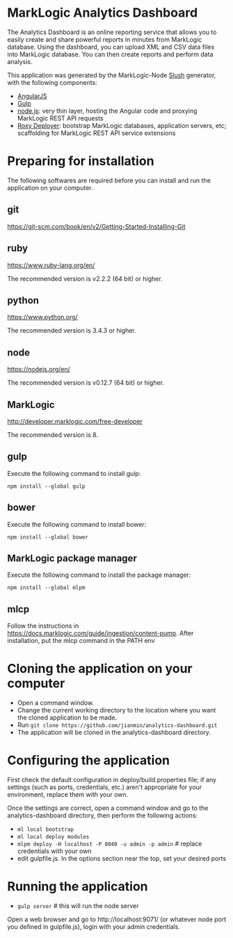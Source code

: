 # MarkLogic Analytics Dashboard

The Analytics Dashboard is an online reporting service that allows you to easily create and share powerful reports in minutes from MarkLogic database. Using the dashboard, you can upload XML and CSV data files into MarkLogic database. You can then create reports and perform data analysis.

This application was generated by the MarkLogic-Node [Slush](https://github.com/klei/slush) generator, with the following components:

- [AngularJS](https://angularjs.org/)
- [Gulp](http://gulpjs.com/)
- [node.js](http://nodejs.org/): very thin layer, hosting the Angular code and proxying MarkLogic REST API requests
- [Roxy Deployer](https://github.com/marklogic/roxy): bootstrap MarkLogic databases, application servers, etc; scaffolding for MarkLogic REST API service extensions

# Preparing for installation

The following softwares are required before you can install and run the application on your computer.

## git
https://git-scm.com/book/en/v2/Getting-Started-Installing-Git

## ruby
https://www.ruby-lang.org/en/

The recommended version is v2.2.2 (64 bit) or higher.

## python
https://www.python.org/

The recommended version is 3.4.3 or higher.

## node
https://nodejs.org/en/

The recommended version is v0.12.7 (64 bit) or higher.

## MarkLogic
http://developer.marklogic.com/free-developer

The recommended version is 8.

## gulp
Execute the following command to install gulp:

```npm install --global gulp```

## bower
Execute the following command to install bower:

```npm install --global bower```

## MarkLogic package manager
Execute the following command to install the package manager:

```npm install --global mlpm```

## mlcp
Follow the instructions in https://docs.marklogic.com/guide/ingestion/content-pump. After installation, put the mlcp command in the PATH env

# Cloning the application on your computer

- Open a command window.
- Change the current working directory to the location where you want the cloned application to be made.
- Run ```git clone https://github.com/jianmin/analytics-dashboard.git```
- The application will be cloned in the analytics-dashboard directory.

# Configuring the application

First check the default configuration in deploy/build.properties file; if any settings (such as ports, credentials, etc.) aren't appropriate for your environment, replace them with your own.

Once the settings are correct, open a command window and go to the analytics-dashboard directory, then perform the following actions:
- `ml local bootstrap`
- `ml local deploy modules`
- `mlpm deploy -H localhost -P 8040 -u admin -p admin` # replace credentials with your own
- edit gulpfile.js. In the options section near the top, set your desired ports

# Running the application

- `gulp server` # this will run the node server

Open a web browser and go to http://localhost:9071/ (or whatever node port you defined in gulpfile.js), login with your admin credentials.
